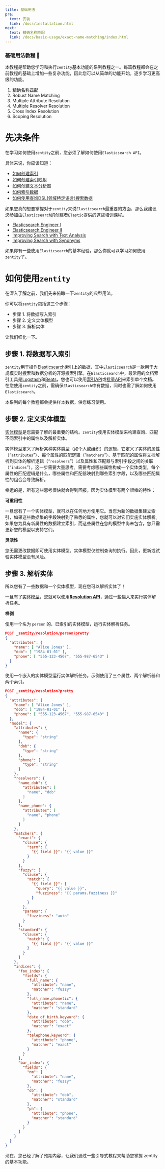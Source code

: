 ```yaml
---
title: 基础用法
pre:
  text: 安装
  link: /docs/installation.html
next:
  text: 精确名称匹配
  link: /docs/basic-usage/exact-name-matching/index.html
---
```


### 基础用法教程 📖
本教程是帮助您学习和执行`zentity`基本功能的系列教程之一。每篇教程都会在之前教程的基础上增加一些复杂功能，因此您可以从简单的功能开始，逐步学习更高级的功能。
1. [精确名称匹配](./exact-name-matching/index.html)
2. Robust Name Matching
3. Multiple Attribute Resolution
4. Multiple Resolver Resolution
5. Cross Index Resolution
6. Scoping Resolution

# 先决条件
在学习如何使用`zentity`之前，您必须了解如何使用`Elasticsearch API`。

具体来说，你应该知道：
- [如何创建索引](https://www.elastic.co/guide/en/elasticsearch/reference/current/indices-create-index.html)
- [如何创建索引映射](https://www.elastic.co/guide/en/elasticsearch/reference/current/mapping.html)
- [如何创建文本分析器](https://www.elastic.co/guide/en/elasticsearch/reference/current/analysis.html)
- [如何索引数据](https://www.elastic.co/guide/en/elasticsearch/reference/current/docs-index_.html)
- [如何使用查询DSL(领域特定语言)搜索数据](https://www.elastic.co/guide/en/elasticsearch/reference/current/query-dsl.html)

如果您真的想要掌握对于`zentity`来说`Elasticsearch`最重要的方面，那么我建议您参加由`Elasticsearch`的创建者`Elastic`提供的这些培训课程。

- [Elasticsearch Engineer I](https://www.elastic.co/training/elasticsearch-engineer-1)
- [Elasticsearch Engineer II](https://www.elastic.co/training/elasticsearch-engineer-2)
- [Improving Search with Text Analysis](https://www.elastic.co/training/specializations/elasticsearch-advanced-search/improving-search-with-text-analysis)
- [Improving Search with Synonyms](https://www.elastic.co/training/specializations/elasticsearch-advanced-search/improving-search-with-synonyms)

如果你有一些使用`Elasticsearch`的基本经验，那么你就可以学习如何使用`zentity`了。

# 如何使用`zentity`
在深入了解之前，我们先来俯瞰一下`zentity`的典型用法。

你可以将`zentity`包括这三个步骤：

- 步骤 1. 将数据写入索引
- 步骤 2. 定义实体模型
- 步骤 3. 解析实体

让我们细化一下。

## 步骤 1. 将数据写入索引
`zentity`用于操作[Elasticsearch](https://www.elastic.co/products/elasticsearch)索引上的数据，其中`Elasticsearch`是一款用于大规模实时搜索和数据分析的开源搜索引擎。在`Elasticsearch`中，最常用的文档索引工具是[Logstash](https://www.elastic.co/guide/en/logstash/current/introduction.html)和[Beats](https://www.elastic.co/guide/en/beats/libbeat/current/beats-reference.html)，您也可以使用[索引API](https://www.elastic.co/guide/en/elasticsearch/guide/current/index-doc.html)或[批量API](https://www.elastic.co/guide/en/elasticsearch/reference/current/docs-bulk.html)来索引单个文档。在您使用`zentity`之前，需确保`Elasticsearch`中有数据，同时也需了解如何使用`Elasticsearch`。

本系列的每个教程都会提供样本数据，供您练习使用。

## 步骤 2. 定义实体模型
[实体模型](https://zentity.io/docs/entity-models)是您需要了解的最重要的结构。`zentity`使用实体模型来构建查询、匹配不同索引中的属性以及解析实体。

实体模型定义了解析某种实体类型（如个人或组织）的逻辑，它定义了实体的属性（“`attributes`”）、每个属性的匹配逻辑（“`matchers`”）、基于匹配的属性将文档解析到实体的解析逻辑（“`resolvers`”）以及属性和匹配器与索引字段之间的关联（“`indices`”）。这一步需要大量思考，需要考虑哪些属性构成一个实体类型，每个属性的匹配逻辑是什么，哪些属性和匹配器映射到哪些索引字段，以及哪些匹配属性的组合会导致解析。

幸运的是，所有这些思考很快就会得到回报，因为实体模型有两个很棒的特性：

**可重用性**

一旦您有了一个实体模型，就可以在任何地方使用它。当您为新的数据集建立索引，如果这些数据集的字段映射到了熟悉的属性，您就可以对它们实施实体解析。如果您为具有新属性的数据建立索引，而这些属性在您的模型中尚未包含，您只需更新您的模型以支持它们。

**灵活性**

您无需更改数据即可使用实体模型。实体模型仅控制查询的执行。因此，更新或试验实体模型没有风险。

## 步骤 3. 解析实体

所以您有了一些数据和一个实体模型，现在您可以解析实体了！

一旦有了[实体模型](https://zentity.io/docs/entity-models)，您就可以使用[**Resolution API**](https://zentity.io/docs/rest-apis/resolution-api)，通过一些输入来实行实体解析任务。

**样例**

使用一个名为 `person` 的、已索引的实体模型，运行实体解析任务。
``` json
POST _zentity/resolution/person?pretty
{
  "attributes": {
    "name": [ "Alice Jones" ],
    "dob": [ "1984-01-01" ],
    "phone": [ "555-123-4567", "555-987-6543" ]
  }
}
```

使用一个嵌入的实体模型运行实体解析任务，示例使用了三个属性、两个解析器和两个索引。
``` json
POST _zentity/resolution?pretty
{
  "attributes": {
    "name": [ "Alice Jones" ],
    "dob": [ "1984-01-01" ],
    "phone": [ "555-123-4567", "555-987-6543" ]
  },
  "model": {
    "attributes": {
      "name": {
        "type": "string"
      },
      "dob": {
        "type": "string"
      },
      "phone": {
        "type": "string"
      }
    },
    "resolvers": {
      "name_dob": {
        "attributes": [
          "name", "dob"
        ]
      },
      "name_phone": {
        "attributes": [
          "name", "phone"
        ]
      }
    },
    "matchers": {
      "exact": {
        "clause": {
          "term": {
            "{{ field }}": "{{ value }}"
          }
        }
      },
      "fuzzy": {
        "clause": {
          "match": {
            "{{ field }}": {
              "query": "{{ value }}",
              "fuzziness": "{{ params.fuzziness }}"
            }
          }
        },
        "params": {
          "fuzziness": "auto"
        }
      },
      "standard": {
        "clause": {
          "match": {
            "{{ field }}": "{{ value }}"
          }
        }
      }
    },
    "indices": {
      "foo_index": {
        "fields": {
          "full_name": {
            "attribute": "name",
            "matcher": "fuzzy"
          },
          "full_name.phonetic": {
            "attribute": "name",
            "matcher": "standard"
          },
          "date_of_birth.keyword": {
            "attribute": "dob",
            "matcher": "exact"
          },
          "telephone.keyword": {
            "attribute": "phone",
            "matcher": "exact"
          }
        }
      },
      "bar_index": {
        "fields": {
          "nm": {
            "attribute": "name",
            "matcher": "fuzzy"
          },
          "db": {
            "attribute": "dob",
            "matcher": "standard"
          },
          "ph": {
            "attribute": "phone",
            "matcher": "standard"
          }
        }
      }
    }
  }
}
```
现在，您已经了解了预期内容，让我们通过一些引导式教程来帮助您掌握 zentity 的基本功能。